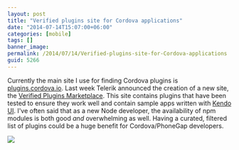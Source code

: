 ```yaml
---
layout: post
title: "Verified plugins site for Cordova applications"
date: "2014-07-14T15:07:00+06:00"
categories: [mobile]
tags: []
banner_image: 
permalink: /2014/07/14/Verified-plugins-site-for-Cordova-applications
guid: 5266
---
```


<p>
Currently the main site I use for finding Cordova plugins is <a href="http://plugins.cordova.io">plugins.cordova.io</a>. Last week Telerik announced the creation of a new site, the <a href="http://plugins.telerik.com/">Verified Plugins Marketplace</a>. This site contains plugins that have been tested to ensure they work well and contain sample apps written with <a href="http://www.telerik.com/kendo-ui">Kendo UI</a>. I've often said that as a new Node developer, the availability of npm modules is both good <i>and</i> overwhelming as well. Having a curated, filtered list of plugins could be a huge benefit for Cordova/PhoneGap developers.
</p>

<p>
<a href="http://plugins.telerik.com/"><img src="https://static.raymondcamden.com/images/Screen Shot 2014-07-14 at 13.44.51.png" /></a>
</p>